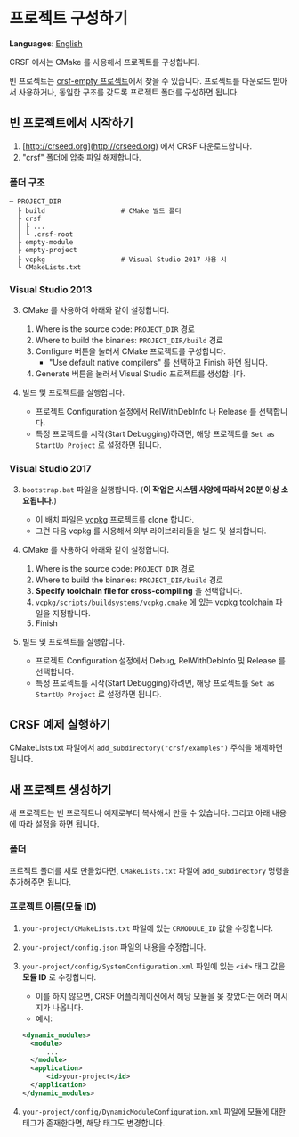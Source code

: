 # 프로젝트 구성하기
**Languages**: [English](../project_setup.md)

CRSF 에서는 CMake 를 사용해서 프로젝트를 구성합니다.

빈 프로젝트는 [crsf-empty 프로젝트](https://github.com/chic-yukim/crsf-empty)에서 찾을 수 있습니다.
프로젝트를 다운로드 받아서 사용하거나, 동일한 구조를 갖도록 프로젝트 폴더를 구성하면 됩니다.



## 빈 프로젝트에서 시작하기
1. [http://crseed.org](http://crseed.org) 에서 CRSF 다운로드합니다.
2. "crsf" 폴더에 압축 파일 해제합니다.

### 폴더 구조
```
─ PROJECT_DIR
  ├ build                   # CMake 빌드 폴더
  ├ crsf
  │ ├ ...
  │ └ .crsf-root
  ├ empty-module
  ├ empty-project
  ├ vcpkg                   # Visual Studio 2017 사용 시
  └ CMakeLists.txt
```

### Visual Studio 2013
3. CMake 를 사용하여 아래와 같이 설정합니다.
   1. Where is the source code: `PROJECT_DIR` 경로
   2. Where to build the binaries: `PROJECT_DIR/build` 경로
   3. Configure 버튼을 눌러서 CMake 프로젝트를 구성합니다.
      - "Use default native compilers" 를 선택하고 Finish 하면 됩니다.
   4. Generate 버튼을 눌러서 Visual Studio 프로젝트를 생성합니다.

4. 빌드 및 프로젝트를 실행합니다.
   - 프로젝트 Configuration 설정에서 RelWithDebInfo 나 Release 를 선택합니다.
   - 특정 프로젝트를 시작(Start Debugging)하려면, 해당 프로젝트를 `Set as StartUp Project` 로 설정하면 됩니다.

### Visual Studio 2017
3. `bootstrap.bat` 파일을 실행합니다. (**이 작업은 시스템 사양에 따라서 20분 이상 소요됩니다.**)
   - 이 배치 파일은 [vcpkg](https://github.com/Microsoft/vcpkg) 프로젝트를 clone 합니다.
   - 그런 다음 vcpkg 를 사용해서 외부 라이브러리들을 빌드 및 설치합니다.

4. CMake 를 사용하여 아래와 같이 설정합니다.
   1. Where is the source code: `PROJECT_DIR` 경로
   2. Where to build the binaries: `PROJECT_DIR/build` 경로
   3. **Specify toolchain file for cross-compiling** 을 선택합니다.
   4. `vcpkg/scripts/buildsystems/vcpkg.cmake` 에 있는 vcpkg toolchain 파일을 지정합니다.
   5. Finish

5. 빌드 및 프로젝트를 실행합니다.
   - 프로젝트 Configuration 설정에서 Debug, RelWithDebInfo 및 Release 를 선택합니다.
   - 특정 프로젝트를 시작(Start Debugging)하려면, 해당 프로젝트를 `Set as StartUp Project` 로 설정하면 됩니다.



## CRSF 예제 실행하기
CMakeLists.txt 파일에서 `add_subdirectory("crsf/examples")` 주석을 해제하면 됩니다.



## 새 프로젝트 생성하기
새 프로젝트는 빈 프로젝트나 예제로부터 복사해서 만들 수 있습니다.
그리고 아래 내용에 따라 설정을 하면 됩니다.

### 폴더
프로젝트 폴더를 새로 만들었다면, `CMakeLists.txt` 파일에 `add_subdirectory` 명령을 추가해주면 됩니다.

### 프로젝트 이름(모듈 ID)
1. `your-project/CMakeLists.txt` 파일에 있는 `CRMODULE_ID` 값을 수정합니다.
2. `your-project/config.json` 파일의 내용을 수정합니다.
3. `your-project/config/SystemConfiguration.xml` 파일에 있는 `<id>` 태그 값을 **모듈 ID** 로 수정합니다.
   - 이를 하지 않으면, CRSF 어플리케이션에서 해당 모듈을 몾 찾았다는 에러 메시지가 나옵니다.
   - 예시:
   ```xml
   <dynamic_modules>
     <module>
         ...
     </module>
     <application>
         <id>your-project</id>
     </application>
   </dynamic_modules>
   ```

4. `your-project/config/DynamicModuleConfiguration.xml` 파일에 모듈에 대한 태그가 존재한다면, 해당 태그도 변경합니다.
